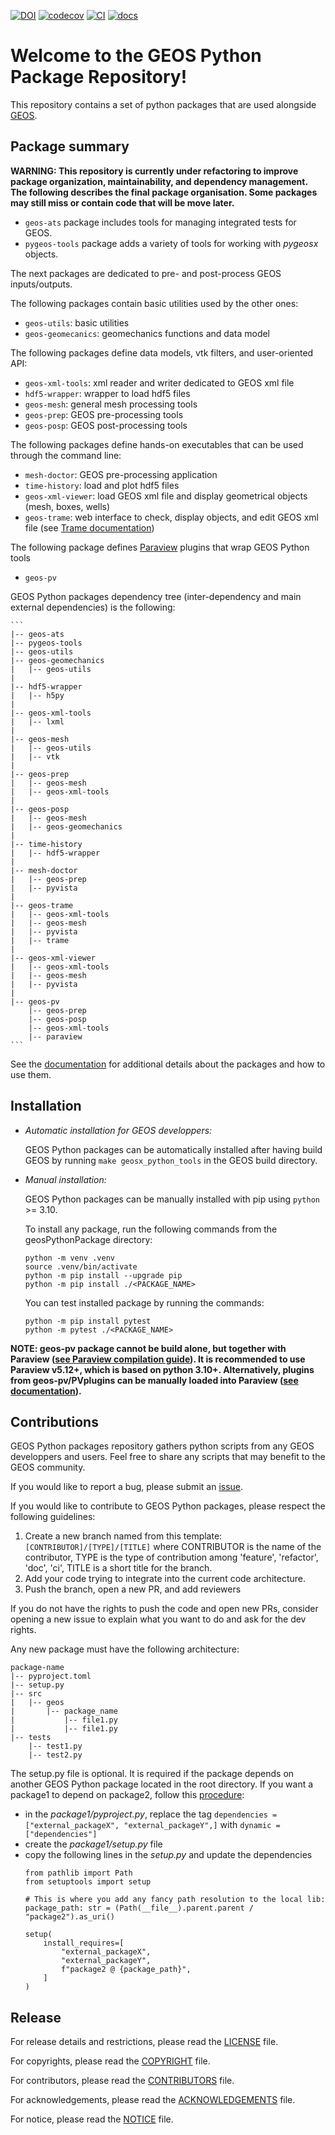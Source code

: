 [![DOI](https://zenodo.org/badge/131810578.svg)](https://zenodo.org/badge/latestdoi/131810578)
[![codecov](https://codecov.io/github/GEOS-DEV/geosPythonPackages/graph/badge.svg?token=0VTEHPQG58)](https://codecov.io/github/GEOS-DEV/geosPythonPackages)
[![CI](https://github.com/GEOS-DEV/GEOS/actions/workflows/ci_tests.yml/badge.svg)](https://github.com/GEOS-DEV/geosPythonPackages/actions?query=branch%3Adevelop)
[![docs](https://readthedocs.com/projects/geosx-geosx/badge/?version=latest)](https://geosx-geosx.readthedocs-hosted.com/projects/geosx-geospythonpackages/en/latest/)

Welcome to the GEOS Python Package Repository!
==============================================

This repository contains a set of python packages that are used alongside [GEOS](https://github.com/GEOS-DEV/GEOS).


Package summary
---------------

**WARNING: This repository is currently under refactoring to improve package organization, maintainability, and dependency management. The following describes the final package organisation. Some packages may still miss or contain code that will be move later.**

* `geos-ats` package includes tools for managing integrated tests for GEOS.
* `pygeos-tools` package adds a variety of tools for working with *pygeosx* objects.

The next packages are dedicated to pre- and post-process GEOS inputs/outputs. 

The following packages contain basic utilities used by the other ones:

* `geos-utils`: basic utilities
* `geos-geomecanics`: geomechanics functions and data model


The following packages define data models, vtk filters, and user-oriented API:

* `geos-xml-tools`: xml reader and writer dedicated to GEOS xml file
* `hdf5-wrapper`: wrapper to load hdf5 files
* `geos-mesh`: general mesh processing tools
* `geos-prep`: GEOS pre-processing tools
* `geos-posp`: GEOS post-processing tools


The following packages define hands-on executables that can be used through the command line:

* `mesh-doctor`: GEOS pre-processing application
* `time-history`: load and plot hdf5 files
* `geos-xml-viewer`: load GEOS xml file and display geometrical objects (mesh, boxes, wells)
* `geos-trame`: web interface to check, display objects, and edit GEOS xml file (see [Trame documentation](https://kitware.github.io/trame/guide/tutorial/))


The following package defines [Paraview](https://docs.paraview.org/) plugins that wrap GEOS Python tools

* `geos-pv`

GEOS Python packages dependency tree (inter-dependency and main external dependencies) is the following:

    ```
    |-- geos-ats
    |-- pygeos-tools
    |-- geos-utils
    |-- geos-geomechanics
    |   |-- geos-utils
    |
    |-- hdf5-wrapper
    |   |-- h5py
    |
    |-- geos-xml-tools
    |   |-- lxml
    |
    |-- geos-mesh
    |   |-- geos-utils
    |   |-- vtk
    |
    |-- geos-prep
    |   |-- geos-mesh
    |   |-- geos-xml-tools
    |
    |-- geos-posp
    |   |-- geos-mesh
    |   |-- geos-geomechanics
    |
    |-- time-history
    |   |-- hdf5-wrapper
    |
    |-- mesh-doctor
    |   |-- geos-prep
    |   |-- pyvista
    |
    |-- geos-trame
    |   |-- geos-xml-tools
    |   |-- geos-mesh
    |   |-- pyvista
    |   |-- trame
    |
    |-- geos-xml-viewer
    |   |-- geos-xml-tools
    |   |-- geos-mesh
    |   |-- pyvista
    |
    |-- geos-pv
        |-- geos-prep
        |-- geos-posp
        |-- geos-xml-tools
        |-- paraview
    ```

See the [documentation](https://geosx-geosx.readthedocs-hosted.com/projects/geosx-geospythonpackages/en/latest/) for additional details about the packages and how to use them.


Installation
-------------

* *Automatic installation for GEOS developpers:*

  GEOS Python packages can be automatically installed after having build GEOS by running `make geosx_python_tools` in the GEOS build directory.

* *Manual installation:*

  GEOS Python packages can be manually installed with pip using `python` >= 3.10. 

    To install any package, run the following commands from the geosPythonPackage directory:

    ```
    python -m venv .venv
    source .venv/bin/activate
    python -m pip install --upgrade pip
    python -m pip install ./<PACKAGE_NAME>
    ```

    You can test installed package by running the commands:

    ```
    python -m pip install pytest
    python -m pytest ./<PACKAGE_NAME>
    ```

**NOTE: geos-pv package cannot be build alone, but together with Paraview ([see Paraview compilation guide](https://gitlab.kitware.com/paraview/paraview/-/blob/master/Documentation/dev/build.md)). It is recommended to use Paraview v5.12+, which is based on python 3.10+. Alternatively, plugins from geos-pv/PVplugins can be manually loaded into Paraview ([see documentation](https://docs.paraview.org/en/latest/ReferenceManual/pythonProgrammableFilter.html#python-algorithm)).**


Contributions
-------------

GEOS Python packages repository gathers python scripts from any GEOS developpers and users. Feel free to share any scripts that may benefit to the GEOS community.

If you would like to report a bug, please submit an [issue](https://github.com/GEOS-DEV/geosPythonPackages/issues/new). 

If you would like to contribute to GEOS Python packages, please respect the following guidelines:

1. Create a new branch named from this template: `[CONTRIBUTOR]/[TYPE]/[TITLE]` where CONTRIBUTOR is the name of the contributor, TYPE is the type of contribution among 'feature', 'refactor', 'doc', 'ci', TITLE is a short title for the branch.
1. Add your code trying to integrate into the current code architecture.
1. Push the branch, open a new PR, and add reviewers

If you do not have the rights to push the code and open new PRs, consider opening a new issue to explain what you want to do and ask for the dev rights.

Any new package must have the following architecture:

```
package-name
|-- pyproject.toml
|-- setup.py
|-- src
|   |-- geos
|       |-- package_name
|           |-- file1.py
|           |-- file1.py
|-- tests
    |-- test1.py
    |-- test2.py
```

The setup.py file is optional. It is required if the package depends on another GEOS Python package located in the root directory. If you want a package1 to depend on package2, follow this [procedure](https://stackoverflow.com/questions/75159453/specifying-local-relative-dependency-in-pyproject-toml):

* in the *package1/pyproject.py*, replace the tag `dependencies = ["external_packageX", "external_packageY",]` with `dynamic = ["dependencies"]`
* create the *package1/setup.py* file
* copy the following lines in the *setup.py* and update the dependencies
  ```
  from pathlib import Path
  from setuptools import setup

  # This is where you add any fancy path resolution to the local lib:
  package_path: str = (Path(__file__).parent.parent / "package2").as_uri()

  setup(
      install_requires=[
          "external_packageX",
          "external_packageY",
          f"package2 @ {package_path}",
      ]
  )
  ```


Release
-------

For release details and restrictions, please read the [LICENSE](https://github.com/GEOS-DEV/LICENSE) file.

For copyrights, please read the [COPYRIGHT](https://github.com/GEOS-DEV/COPYRIGHT ) file.

For contributors, please read the [CONTRIBUTORS](https://github.com/GEOS-DEV/CONTRIBUTORS ) file.

For acknowledgements, please read the [ACKNOWLEDGEMENTS](https://github.com/GEOS-DEV/ACKNOWLEDGEMENTS ) file.

For notice, please read the [NOTICE](https://github.com/GEOS-DEV/NOTICE ) file.